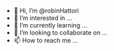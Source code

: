 - 👋 Hi, I’m @robinHattori
- 👀 I’m interested in ...
- 🌱 I’m currently learning ...
- 💞️ I’m looking to collaborate on ...
- 📫 How to reach me ...

<!---
robinHattori/robinHattori is a ✨ special ✨ repository because its `README.md` (this file) appears on your GitHub profile.
You can click the Preview link to take a look at your changes.
--->
